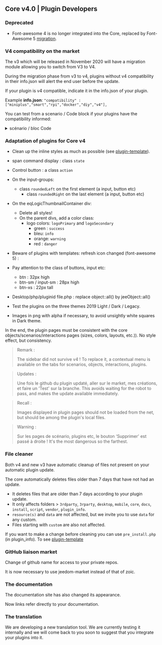 ## Core v4.0 | Plugin Developers

### Deprecated

- Font-awesome 4 is no longer integrated into the Core, replaced by Font-Awesome 5 [migration](https://fontawesome.com/how-to-use/on-the-web/setup/upgrading-from-version-4#name-changes).

### V4 compatibility on the market

The v3 which will be released in November 2020 will have a migration module allowing you to switch from V3 to V4.

During the migration phase from v3 to v4, plugins without v4 compatibility in their info.json will alert the end user before the update.


If your plugin is v4 compatible, indicate it in the info.json of your plugin.

Example **info.json**: `"compatibility" : ["miniplus","smart","rpi","docker","diy","v4"],`

You can test from a scenario / Code block if your plugins have the compatibility informed:

<details>

  <summary markdown="span">scénario / bloc Code</summary>

  ~~~ php
  {% raw %}
  //Author of plugins to check (case sensitive)
  $author = 'Jeedom SAS';

  $plugins = repo_market::byFilter(['author' => $author]);
  $pluginsArray = utils::o2a($plugins);
  $countPlugins = 0;
  $countIncompatibles = 0;
  foreach ($pluginsArray as $plugin) {
    if ($plugin['author'] == $author) {
      $countPlugins++;
    if ($plugin['hardwareCompatibility']['v4'] != '1') {
        $countIncompatibles++;
      $scenario->setLog('Plugin ' . $plugin['name'] . ' does not have v4 compatibility tag.');
    }
    }
  }
  if ($countPlugins > 0) {
    if ($countIncompatibles > 0) {
      $scenario->setLog($author . ' : ' . $countIncompatibles . ' potentially incompatible Jeedom V4 plugin on ' . $countPlugins . ' checked');
    } else {
      $scenario->setLog('All ' . $countPlugins . ' plugin developed by ' . $author . ' are Jeedom V4 compatible. Congratulations!');
    }
  } else {
    $scenario->setLog('No plugin found for ' . $author);
  }
  {% endraw %}
  ~~~

</details>

### Adaptation of plugins for Core v4

- Clean up the inline styles as much as possible (see [plugin-template](https://github.com/jeedom/plugin-template/blob/master/desktop/php/template.php)).
- span command display : class `state`
- Control button : a class `action`
- On the input-groups:
  - class `roundedLeft` on the first element (a input, button etc)
    - class `roundedRight` on the last element (a input, button etc)
- On the eqLogicThumbnailContainer div:
    - Delete all styles!
    - On the parent divs, add a color class:
      - logo colors: `logoPrimary` and `logoSecondary`
        - green : `success`
        - bleu: `info`
        - orange: `warning`
        - red : `danger`
- Beware of plugins with templates: refresh icon changed (font-awesome 5) :
- Pay attention to the class of buttons, input etc:
    - btn : 32px high
    - btn-sm / input-sm : 28px high
    - btn-xs : 22px tall
- Desktop/php/pluginid file.php : replace object::all() by jeeObject::all()

- Test the plugins on the three themes 2019 Light / Dark / Legacy.

- Images in png with alpha if necessary, to avoid unsightly white squares in Dark theme.

In the end, the plugin pages must be consistent with the core objects/scenarios/interactions pages (sizes, colors, layouts, etc.)). No style effect, but consistency.

> Remark :
>
> The sidebar did not survive v4 ! To replace it, a contextual menu is available on the tabs for scenarios, objects, interactions, plugins.

> Updates :
>
> Une fois le github du plugin updaté, aller sur le market, mes créations, et faire un ‘Test' sur la branche. This avoids waiting for the robot to pass, and makes the update available immediately.

> Recall :
>
> Images displayed in plugin pages should not be loaded from the net, but should be among the plugin's local files.

> Warning :
>
> Sur les pages de scénario, plugins etc, le bouton ‘Supprimer' est passé à droite ! It's the most dangerous so the farthest.


### File cleaner

Both v4 and new v3 have automatic cleanup of files not present on your automatic plugin update.

The core automatically deletes files older than 7 days that have not had an update.

- It deletes files that are older than 7 days according to your plugin update.
- It only affects folders > `3rdparty`, `3rparty`, `desktop`, `mobile`, `core`, `docs`, `install`, `script`, `vendor`, `plugin_info`.
- `resource(s)` and `data` are not affected, but we invite you to use `data` for any custom.
- Files starting with `custom` are also not affected.

If you want to make a change before cleaning you can use `pre_install.php` (in plugin_info).
To see [plugin-template](https://github.com/jeedom/plugin-template/blob/master/plugin_info/pre_install.php)

### GitHub liaison market

Change of github name for access to your private repos.

It is now necessary to use jeedom-market instead of that of zoic.

### The documentation

The documentation site has also changed its appearance.

Now links refer directly to your documentation.

### The translation

We are developing a new translation tool. We are currently testing it internally and we will come back to you soon to suggest that you integrate your plugins into it.